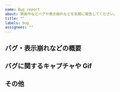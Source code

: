 ```yaml
---
name: Bug report
about: 実装中などバグや表示崩れなどを気軽に報告してください。
title: ""
labels: bug
assignees: ""
---
```


## **バグ・表示崩れなどの概要**

## バグに関するキャプチャや Gif

## その他
